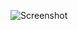 ![Screenshot](https://raw.githubusercontent.com/Cryakl/Ultimate-RAT-Collection/refs/heads/main/SkyWyderRat/Screenshot.png)
